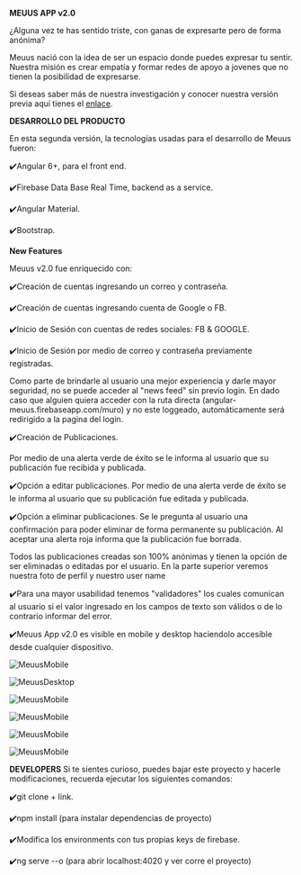 **MEUUS APP v2.0**

¿Alguna vez te has sentido triste, con ganas de expresarte pero de forma anónima?

Meuus nació con la idea de ser un espacio donde puedes expresar tu sentir. Nuestra misión es crear empatía y formar redes de apoyo a jovenes que no tienen la posibilidad de expresarse.

Si deseas saber más de nuestra investigación y conocer nuestra versión previa aquí tienes el [enlace](https://github.com/emeraldng/cdmx-2018-06-bc-core-am-social-network).

**DESARROLLO DEL PRODUCTO**

En esta segunda versión, la tecnologías usadas para el desarrollo de Meuus fueron:

✔️Angular 6+, para el front end.

✔️Firebase Data Base Real Time, backend as a service.

✔️Angular Material.

✔️Bootstrap.

**New Features**

Meuus v2.0 fue enriquecido con:

✔️Creación de cuentas ingresando un correo y contraseña.

✔️Creación de cuentas ingresando cuenta de Google o FB.


✔️Inicio de Sesión con cuentas de redes sociales: FB & GOOGLE.

✔️Inicio de Sesión por medio de correo y contraseña previamente registradas.

Como parte de brindarle al usuario una mejor experiencia y darle mayor seguridad, no se puede acceder al "news feed" sin previo login. En dado caso que alguien quiera acceder con la ruta directa (angular-meuus.firebaseapp.com/muro) y no este loggeado, automáticamente será redirigido a la pagina del login.

✔️Creación de Publicaciones.

Por medio de una alerta verde de éxito se le informa al usuario que su publicación fue recibida y publicada.

✔️Opción a editar publicaciones.
Por medio de una alerta verde de éxito se le informa al usuario que su publicación fue editada y publicada.


✔️Opción a eliminar publicaciones.
Se le pregunta al usuario una confirmación para poder eliminar de forma permanente su publicación.
Al aceptar una alerta roja informa que la publicación fue borrada.

Todos las publicaciones creadas son 100% anónimas y tienen la opción de ser eliminadas o editadas por el usuario.
En la parte superior veremos nuestra foto de perfil y nuestro user name

✔️Para una mayor usabilidad tenemos "validadores" los cuales comunican al usuario si el valor ingresado en los campos de texto son válidos o de lo contrario informar del error.

✔️Meuus App v2.0 es visible en mobile y desktop haciendolo accesible desde cualquier dispositivo.


![MeuusMobile](https://i.imgur.com/sPxmVKr.png=300x100)

![MeuusDesktop](https://i.imgur.com/QUWtgvh.png=300x200)

![MeuusMobile](https://i.imgur.com/dJ8ll4m.png=300x200)

![MeuusMobile](https://i.imgur.com/UzlKXQd.png=300x200)

![MeuusMobile](https://i.imgur.com/Bscisxq.png=300x200)

![MeuusMobile](https://i.imgur.com/jOTbRi2.png=300x200)


**DEVELOPERS**
Si te sientes curioso, puedes bajar este proyecto y hacerle modificaciones, recuerda ejecutar los siguientes comandos:

✔️git clone + link.

✔️npm install (para instalar dependencias de proyecto)

✔️Modifica los environments con tus propias keys de firebase.

✔️ng serve --o (para abrir localhost:4020 y ver corre el proyecto)


